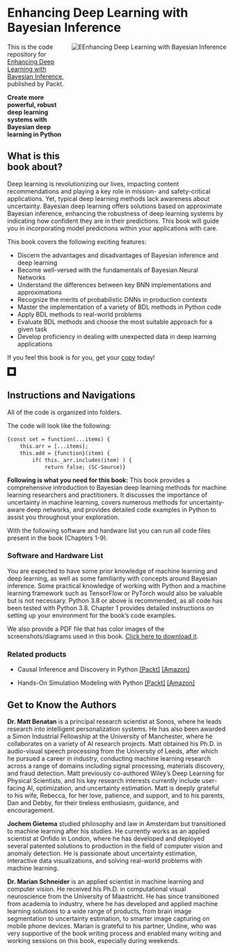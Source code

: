 # Enhancing Deep Learning with Bayesian Inference	
<a href="https://www.packtpub.com/product/enhancing-deep-learning-with-bayesian-inference/9781803246888?utm_source=github&utm_medium=repository&utm_campaign=9781803246888"><img src="https://content.packt.com/B18188/cover_image_small.jpg" alt="EEnhancing Deep Learning with Bayesian Inference" height="256px" align="right"></a>

This is the code repository for [Enhancing Deep Learning with Bayesian Inference](https://www.packtpub.com/product/enhancing-deep-learning-with-bayesian-inference/9781803246888?utm_source=github&utm_medium=repository&utm_campaign=9781803246888), published by Packt.

**Create more powerful, robust deep learning systems with Bayesian deep learning in Python**

## What is this book about?
Deep learning is revolutionizing our lives, impacting content recommendations and playing a key role in mission- and safety-critical applications. Yet, typical deep learning methods lack awareness about uncertainty. Bayesian deep learning offers solutions based on approximate Bayesian inference, enhancing the robustness of deep learning systems by indicating how confident they are in their predictions. This book will guide you in incorporating model predictions within your applications with care.

This book covers the following exciting features: 
* Discern the advantages and disadvantages of Bayesian inference and deep learning
* Become well-versed with the fundamentals of Bayesian Neural Networks
* Understand the differences between key BNN implementations and approximations
* Recognize the merits of probabilistic DNNs in production contexts
* Master the implementation of a variety of BDL methods in Python code
* Apply BDL methods to real-world problems
* Evaluate BDL methods and choose the most suitable approach for a given task
* Develop proficiency in dealing with unexpected data in deep learning applications

If you feel this book is for you, get your [copy](https://www.amazon.com/dp/B09NC5XJ6D) today!

<a href="https://www.packtpub.com/?utm_source=github&utm_medium=banner&utm_campaign=GitHubBanner"><img src="https://raw.githubusercontent.com/PacktPublishing/GitHub/master/GitHub.png" 
alt="https://www.packtpub.com/" border="5" /></a>


## Instructions and Navigations
All of the code is organized into folders.

The code will look like the following:
```
{const set = function(...items) {
    this.arr = [...items];
    this.add = {function}(item) {
        if( this._arr.includes(item) ) {
            return false; (SC-Source)}
```


**Following is what you need for this book:**
This book provides a comprehensive introduction to Bayesian deep learning methods for machine learning researchers and practitioners. It discusses the importance of uncertainty in machine learning, covers numerous methods for uncertainty-aware deep networks, and provides detailed code examples in Python to assist you throughout your exploration.

With the following software and hardware list you can run all code files present in the book (Chapters 1-9).


### Software and Hardware List

You are expected to have some prior knowledge of machine learning and deep learning,
as well as some familiarity with concepts around Bayesian inference. Some practical
knowledge of working with Python and a machine learning framework such as TensorFlow
or PyTorch would also be valuable but is not necessary.
Python 3.8 or above is recommended, as all code has been tested with Python 3.8. Chapter
1 provides detailed instructions on setting up your environment for the book’s code
examples.



We also provide a PDF file that has color images of the screenshots/diagrams used in this book. [Click here to download it](https://packt.link/7xy1O).


### Related products <Other books you may enjoy>
* Causal Inference and Discovery in Python [[Packt]](https://www.packtpub.com/product/causal-inference-and-discovery-in-python/9781804612989) [[Amazon]](https://www.amazon.com/dp/1804612987)

* Hands-On Simulation Modeling with Python [[Packt]](https://www.packtpub.com/product/hands-on-simulation-modeling-with-python-second-edition/9781804616888) [[Amazon]](https://www.amazon.com/dp/1804616885)

## Get to Know the Authors
**Dr. Matt Benatan**
is a principal research scientist at Sonos, where he leads research into
intelligent personalization systems. He has also been awarded a Simon Industrial Fellowship
at the University of Manchester, where he collaborates on a variety of AI research projects.
Matt obtained his Ph.D. in audio-visual speech processing from the University of Leeds, after
which he pursued a career in industry, conducting machine learning research across a range
of domains including signal processing, materials discovery, and fraud detection. Matt
previously co-authored Wiley’s Deep Learning for Physical Scientists, and his key research
interests currently include user-facing AI, optimization, and uncertainty estimation.
Matt is deeply grateful to his wife, Rebecca, for her love, patience, and support, and to his
parents, Dan and Debby, for their tireless enthusiasm, guidance, and encouragement.

**Jochem Gietema** studied philosophy and law in Amsterdam but transitioned to machine
learning after his studies. He currently works as an applied scientist at Onfido in London,
where he has developed and deployed several patented solutions to production in the field
of computer vision and anomaly detection. He is passionate about uncertainty estimation,
interactive data visualizations, and solving real-world problems with machine learning.

**Dr. Marian Schneider**
is an applied scientist in machine learning and computer vision. He
received his Ph.D. in computational visual neuroscience from the University of Maastricht.
He has since transitioned from academia to industry, where he has developed and applied
machine learning solutions to a wide range of products, from brain image segmentation to
uncertainty estimation, to smarter image capturing on mobile phone devices. Marian is grateful to his partner, Undine, 
who was very supportive of the book writing process and enabled many writing and working sessions on this book, especially during
weekends.
